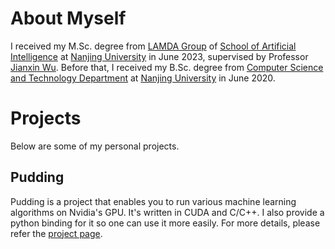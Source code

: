 # About Myself

I received my M.Sc. degree from [LAMDA Group](https://www.lamda.nju.edu.cn/CH.MainPage.ashx) of [School of Artificial Intelligence](https://ai.nju.edu.cn) at [Nanjing University](https://www.nju.edu.cn) in June 2023, supervised by Professor [Jianxin Wu](https://cs.nju.edu.cn/wujx/). Before that, I received my B.Sc. degree from [Computer Science and Technology Department](https://cs.nju.edu.cn) at [Nanjing University](https://www.nju.edu.cn) in June 2020.

# Projects

Below are some of my personal projects.

## Pudding

Pudding is a project that enables you to run various machine learning algorithms on Nvidia's GPU. It's written in CUDA and C/C++. I also provide a python binding for it so one can use it more easily. For more details, please refer the [project page](https://duconnor.github.io/Pudding/).

